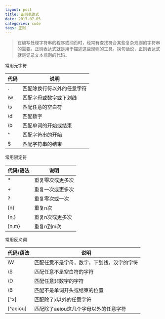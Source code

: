 ```yaml
---
layout: post
title: 正则表达式
date: 2017-07-05
categories: code
tags: 正则
---
```


> 在编写处理字符串的程序或网页时，经常有查找符合某些复杂规则的字符串的需要。正则表达式就是用于描述这些规则的工具。换句话说，正则表达式就是记录文本规则的代码。

常用元字符

| 代码 | 说明                       |
| ---- | -------------------------- |
| .    | 匹配除换行符以外的任意字符 |
| \w   | 匹配字母或数字或下划线     |
| \s   | 匹配任意的空白符           |
| \d   | 匹配数字                   |
| \b   | 匹配单词的开始或结束       |
| ^    | 匹配字符串的开始           |
| $    | 匹配字符串的结束           |

常用限定符

| 代码/语法 | 说明             |
| --------- | ---------------- |
| *         | 重复零次或更多次 |
| +         | 重复一次或更多次 |
| ?         | 重复零次或一次   |
| {n}       | 重复n次          |
| {n,}      | 重复n次或更多次  |
| {n,m}     | 重复n到m次       |

常用反义词

| 代码/语法 | 说明                                       |
| --------- | ------------------------------------------ |
| \W        | 匹配任意不是字母，数字，下划线，汉字的字符 |
| \S        | 匹配任意不是空白符的字符                   |
| \D        | 匹配任意非数字的字符                       |
| \B        | 匹配不是单词开头或结束的位置               |
| [^x]      | 匹配除了x以外的任意字符                    |
| [^aeiou]  | 匹配除了aeiou这几个字母以外的任意字符      |